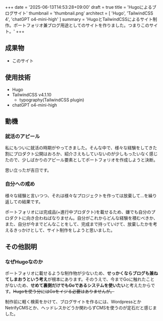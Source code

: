 +++
date = '2025-06-13T14:53:28+09:00'
draft = true
title = 'Hugoによるブログサイト'
thumbnail = 'thumbnail.png'
architect = [
    'Hugo',
    'TailwindCSS 4',
    'chatGPT o4-mini-high'
]
summary = 'HugoとTailwindCSSによるサイト制作。ポートフォリオ兼ブログ用途としてのサイトを作りました。つまりこのサイト。'
+++
## 成果物
- このサイト

## 使用技術
- Hugo
- TailwindCSS v4.1.10
  - typography(TailwindCSS plugin)
- chatGPT o4-mini-high

## 動機
### 就活のアピール
私にもついに就活の時期がやってきました。そんな中で、様々な経験をしてきた割にプロダクト公開はおろか、紹介さえもしていないのが少しもったいなく感じたので、少しばかりのアピール要素としてポートフォリオを作成しようと決断。

思い立ったが吉日です。

### 自分への戒め
様々な経験と言いつつ、それは様々なプロジェクトを作っては放棄して…を繰り返しての結果です。

ポートフォリオには完成品(+進行中プロダクト)を載せるため、嫌でも自分のプロダクトに向き合わねばなりません。自分がこれからどんな経験を積むべきか、また、自分が今までどんなことをして、完成まで持っていけて、放棄したかを考えるきっかけとして、サイト制作をしようと思いました。

## その他説明
### なぜHugoなのか
ポートフォリオに載せるような制作物が少ないため、**せっかくならブログも兼ねてしまおうという考え**が根本にあります。そのうえで、今までGoに触れたことがないため、**せめて裏側だけでもGoであるシステムを使いたい**と考えたからです。~~Hugoを使う分にはGoをイジる必要はありませんが。~~

制作前に軽く検索をかけて、ブログサイトを作るには、WordpressとかNetrifyCMSとか、ヘッドレスかどうか関わらずCMSを使うのが定石だと感じました。